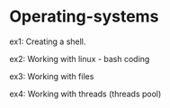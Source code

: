 # Operating-systems
ex1: Creating a shell.

ex2: Working with linux - bash coding

ex3: Working with files

ex4: Working with threads (threads pool)
